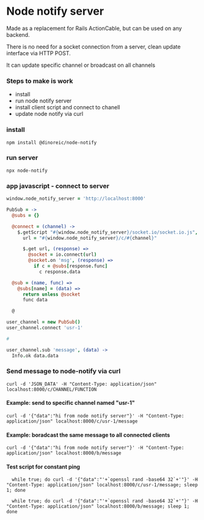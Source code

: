 # Node notify server

Made as a replacement for Rails ActionCable, but can be used on any backend.

There is no need for a socket connection from a server, clean update interface via HTTP POST.

It can update specific channel or broadcast on all channels

### Steps to make is work

* install
* run node notify server
* install client script and connect to chanell
* update node notify via curl

### install

`npm install @dinoreic/node-notify`

### run server

`npx node-notify`


### app javascript  - connect to server

```coffeescript
window.node_notify_server = 'http://localhost:8000'

PubSub = ->
  @subs = {}

  @connect = (channel) ->
    $.getScript "#{window.node_notify_server}/socket.io/socket.io.js", =>
      url = "#{window.node_notify_server}/c/#{channel}"

      $.get url, (response) =>
        @socket = io.connect(url)
        @socket.on 'msg', (response) =>
          if c = @subs[response.func]
            c response.data

  @sub = (name, func) =>
    @subs[name] = (data) =>
      return unless @socket
      func data

  @

user_channel = new PubSub()
user_channel.connect 'usr-1'

#

user_channel.sub 'message', (data) ->
  Info.ok data.data

```

### Send message to node-notify via curl

`curl -d 'JSON_DATA' -H "Content-Type: application/json" localhost:8000/c/CHANNEL/FUNCTION`


#### Example: send to specific channel named "usr-1"
`curl -d '{"data":"hi from node notify server"}' -H "Content-Type: application/json" localhost:8000/c/usr-1/message`


#### Example: boradcast the same message to all connected clients
`curl -d '{"data":"hi from node notify server"}' -H "Content-Type: application/json" localhost:8000/b/message`


#### Test script for constant ping

```
  while true; do curl -d '{"data":"'+`openssl rand -base64 32`+'"}' -H "Content-Type: application/json" localhost:8000/c/usr-1/message; sleep 1; done

  while true; do curl -d '{"data":"'+`openssl rand -base64 32`+'"}' -H "Content-Type: application/json" localhost:8000/b/message; sleep 1; done
```

